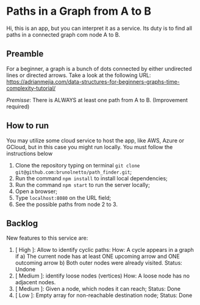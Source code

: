 # Paths in a Graph from A to B

Hi, this is an app, but you can interpret it as a service. Its duty is to find all paths in a connected graph com node A to B.

## Preamble

For a beginner, a graph is a bunch of dots connected by either undirected lines or directed arrows. Take a look at the following URL: https://adrianmejia.com/data-structures-for-beginners-graphs-time-complexity-tutorial/

*Premisse*: There is ALWAYS at least one path from A to B. (Improvement required)

## How to run

You may utilize some cloud service to host the app, like AWS, Azure or GCloud, but in this case you might run locally.
You must follow the instructions below

1) Clone the repository typing on terminal `git clone git@github.com:brunolnetto/path_finder.git`;
3) Run the command `npm install` to install local dependencies;
3) Run the command `npm start` to run the server locally;
4) Open a browser;
5) Type `localhost:8080` on the URL field;
6) See the possible paths from node 2 to 3.

## Backlog

New features to this service are:

[:priority]: :explanation

1) [  High  ]: Allow to identify cyclic paths: 
    How: A cycle appears in a graph if 
        a) The current node has at least ONE upcoming arrow and ONE outcoming arrow
        b) Both outer nodes were already visited.
    Status: Undone
2) [ Medium ]: identify loose nodes (vertices)
    How: A loose node has no adjacent nodes.
3) [ Medium ]: Given a node, which nodes it can reach;
    Status: Done
4) [ Low ]: Empty array for non-reachable destination node;
    Status: Done